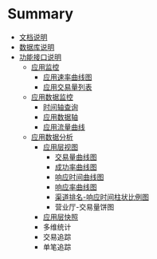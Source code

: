# Summary

* [文档说明](README.md)
* [数据库说明](数据库说明.md)
* [功能接口说明](功能接口说明.md)
    * [应用监控](应用监控.md)
        * [应用速率曲线图](应用速率曲线图.md)
        * [应用交易量列表](应用交易量列表.md)
    * [应用数据监控](应用数据监控.md)
        * [时间轴查询](时间轴查询.md)
        * [应用数据轴](应用数据轴.md)
        * [应用流量曲线](应用流量曲线.md)
    * [应用数据分析](应用数据分析.md)
        * [应用层视图](应用层视图.md)
            * [交易量曲线图](交易量曲线图.md)
            * [成功率曲线图](成功率曲线图.md)
            * [响应时间曲线图](响应时间曲线图.md)
            * [响应率曲线图](响应率曲线图.md)
            * [渠道排名-响应时间柱状比例图](渠道排名-响应时间柱状比例图.md)
            * 营业厅-交易量饼图
        * [应用层快照](应用层快照.md)
        * 多维统计
        * 交易追踪
        * 单笔追踪


